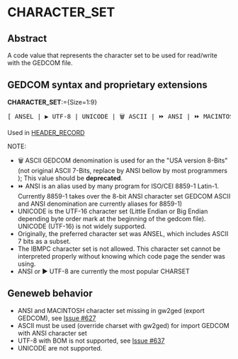 ﻿<!-- licence GPL V2, cf https://github.com/TitiFix/geneweb -->
# CHARACTER_SET
## Abstract
A code value that represents the character set to be used for read/write with the GEDCOM file.


## GEDCOM syntax and proprietary extensions

**CHARACTER_SET**:={Size=1:9}
<pre>
[ ANSEL | &#x25B6; UTF-8 | UNICODE | &#x1F5D1; ASCII | &#x23E9; ANSI | &#x23E9; MACINTOSH ]
</pre>
Used in <a href=Ged.HEADER_RECORD.md>HEADER_RECORD</a><br />


NOTE:
- &#x1F5D1; ASCII GEDCOM denomination is used for an the "USA version 8-Bits" (not original ASCII 7-Bits, replace by ANSI bellow by most programmers ); This value should be **deprecated**.
- &#x23E9; ANSI is an alias used by many program for ISO/CEI 8859-1 Latin-1. Currently 8859-1 takes over the 8-bit ANSI character set GEDCOM ASCII and ANSI denomination are currently aliases for 8859-1)
- UNICODE is the UTF-16 character set (Little Endian or Big Endian depending byte order mark at the beginning of the gedcom file). UNICODE (UTF-16) is not widely supported.
- Originally, the preferred character set was  ANSEL, which includes ASCII 7 bits as a subset.
- The IBMPC character set is not allowed. This character set cannot be interpreted properly without knowing which code page the sender was using.
- ANSI or &#x25B6; UTF-8 are currently the most popular CHARSET

## Geneweb behavior



- ANSI and MACINTOSH character set missing in gw2ged (export GEDCOM), see <a href=https://github.com/geneweb/geneweb/issues/627>Issue #627</a>
- ASCII must be used (override charset with gw2ged) for import GEDCOM with ANSI character set
- UTF-8 with BOM is not supported, see <a href=https://github.com/geneweb/geneweb/issues/637>Issue #637</a>
- UNICODE are not supported.


